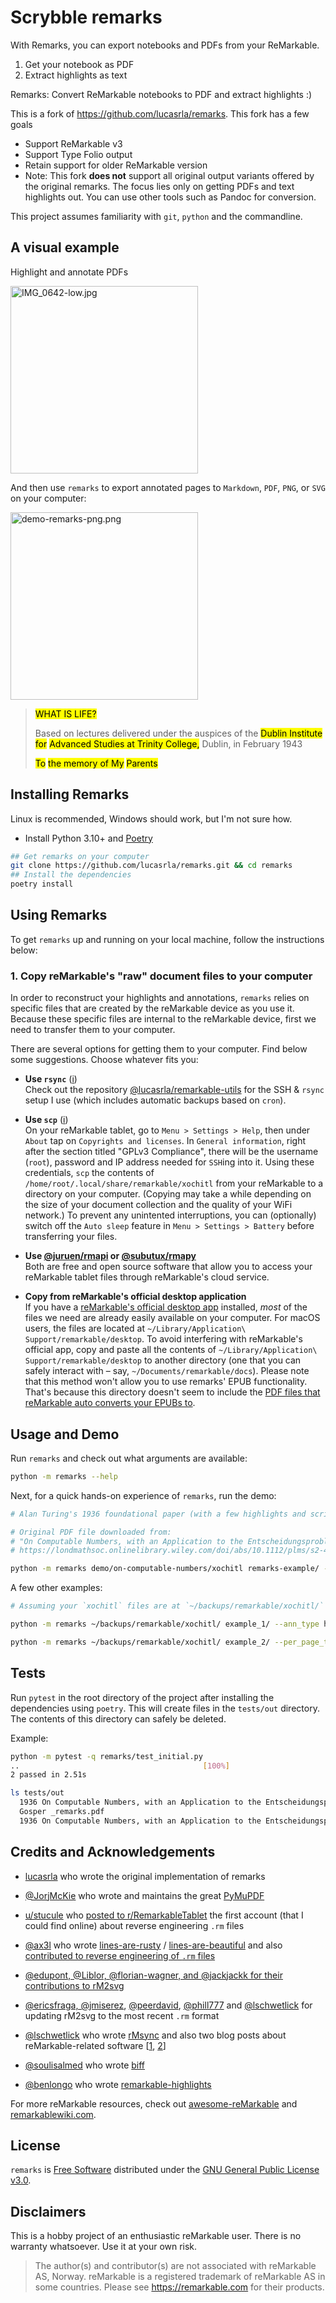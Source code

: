 # Scrybble remarks

With Remarks, you can export notebooks and PDFs from your ReMarkable.

1. Get your notebook as PDF
2. Extract highlights as text

Remarks: Convert ReMarkable notebooks to PDF and extract highlights :)

This is a fork of https://github.com/lucasrla/remarks. This fork has a few goals

- Support ReMarkable v3
- Support Type Folio output
- Retain support for older ReMarkable version
- Note: This fork **does not** support all original output variants offered by the original remarks. The focus lies only on getting PDFs and text highlights out. You can use other tools such as Pandoc for conversion.

This project assumes familiarity with `git`, `python` and the commandline.

## A visual example

Highlight and annotate PDFs

<!-- How to host images on GitHub but outside your repository? Open an issue, upload your images, and voila! Trick learned from http://felixhayashi.github.io/ReadmeGalleryCreatorForGitHub/ -->

<img width="300" alt="IMG_0642-low.jpg" src="https://user-images.githubusercontent.com/1920195/88480247-3d776680-cf2b-11ea-9c30-061ec0e5cc60.jpg">

And then use `remarks` to export annotated pages to `Markdown`, `PDF`, `PNG`, or `SVG` on your computer:

<img width="300" alt="demo-remarks-png.png" src="https://user-images.githubusercontent.com/1920195/88480249-410aed80-cf2b-11ea-919b-22fb550ed9d7.png">

> <mark>WHAT IS LIFE?</mark>
> 
> Based on lectures delivered under the auspices of the <mark>Dublin Institute for</mark> <mark>Advanced Studies at Trinity College,</mark> Dublin, in February 1943
> 
> <mark>To</mark>
> <mark>the memory of My</mark> <mark>Parents</mark>

## Installing Remarks

Linux is recommended, Windows should work, but I'm not sure how.

- Install Python 3.10+ and [Poetry](https://python-poetry.org/docs/)

```bash
## Get remarks on your computer
git clone https://github.com/lucasrla/remarks.git && cd remarks
## Install the dependencies
poetry install
```

## Using Remarks

To get `remarks` up and running on your local machine, follow the instructions below:

### 1. Copy reMarkable's "raw" document files to your computer

In order to reconstruct your highlights and annotations, `remarks` relies on specific files that are created by the reMarkable device as you use it. Because these specific files are internal to the reMarkable device, first we need to transfer them to your computer.

There are several options for getting them to your computer. Find below some suggestions. Choose whatever fits you:

- **Use `rsync`** ([i](https://en.wikipedia.org/wiki/Rsync))  
  Check out the repository [@lucasrla/remarkable-utils](https://github.com/lucasrla/remarkable-utils) for the SSH & `rsync` setup I use (which includes automatic backups based on `cron`). 

- **Use `scp`** ([i](https://en.wikipedia.org/wiki/Secure_copy_protocol))  
  On your reMarkable tablet, go to `Menu > Settings > Help`, then under `About` tap on `Copyrights and licenses`. In `General information`, right after the section titled "GPLv3 Compliance", there will be the username (`root`), password and IP address needed for `SSH`ing into it. Using these credentials, `scp` the contents of `/home/root/.local/share/remarkable/xochitl` from your reMarkable to a directory on your computer. (Copying may take a while depending on the size of your document collection and the quality of your WiFi network.) To prevent any unintented interruptions, you can (optionally) switch off the `Auto sleep` feature in `Menu > Settings > Battery` before transferring your files.

- **Use [@juruen/rmapi](https://github.com/juruen/rmapi) or [@subutux/rmapy](https://github.com/subutux/rmapy)**  
  Both are free and open source software that allow you to access your reMarkable tablet files through reMarkable's cloud service.

- **Copy from reMarkable's official desktop application**  
  If you have a [reMarkable's official desktop app](https://support.remarkable.com/s/article/Desktop-app) installed, _most_ of the files we need are already easily available on your computer. For macOS users, the files are located at `~/Library/Application\ Support/remarkable/desktop`. To avoid interfering with reMarkable's official app, copy and paste all the contents of `~/Library/Application\ Support/remarkable/desktop` to another directory (one that you can safely interact with – say, `~/Documents/remarkable/docs`). Please note that this method won't allow you to use remarks' EPUB functionality. That's because this directory doesn't seem to include the [PDF files that reMarkable auto converts your EPUBs to](https://github.com/lucasrla/remarks/pull/34).

## Usage and Demo

Run `remarks` and check out what arguments are available:

```sh
python -m remarks --help
```

Next, for a quick hands-on experience of `remarks`, run the demo:

```sh
# Alan Turing's 1936 foundational paper (with a few highlights and scribbles)

# Original PDF file downloaded from:
# "On Computable Numbers, with an Application to the Entscheidungsproblem"
# https://londmathsoc.onlinelibrary.wiley.com/doi/abs/10.1112/plms/s2-42.1.230

python -m remarks demo/on-computable-numbers/xochitl remarks-example/ --per_page_targets png md pdf --modified_pdf
```

A few other examples:

```sh
# Assuming your `xochitl` files are at `~/backups/remarkable/xochitl/`

python -m remarks ~/backups/remarkable/xochitl/ example_1/ --ann_type highlights --per_page_targets md

python -m remarks ~/backups/remarkable/xochitl/ example_2/ --per_page_targets png
```


## Tests

Run `pytest` in the root directory of the project after installing the dependencies using `poetry`. This will create files in the `tests/out` directory. The contents of this directory can safely be deleted.

Example:

```sh
python -m pytest -q remarks/test_initial.py
..                                         [100%]
2 passed in 2.51s

ls tests/out
  1936 On Computable Numbers, with an Application to the Entscheidungsproblem - A. M. Turing _highlights.md  
  Gosper _remarks.pdf
  1936 On Computable Numbers, with an Application to the Entscheidungsproblem - A. M. Turing _remarks.pdf
```

## Credits and Acknowledgements

- [lucasrla](https://github.com/lucasrla) who wrote the original implementation of remarks

- [@JorjMcKie](https://github.com/JorjMcKie) who wrote and maintains the great [PyMuPDF](https://github.com/pymupdf/PyMuPDF)

- [u/stucule](https://www.reddit.com/user/stucule/) who [posted to r/RemarkableTablet](https://www.reddit.com/r/RemarkableTablet/comments/7c5fh0/work_in_progress_format_of_the_lines_files/) the first account (that I could find online) about reverse engineering `.rm` files

- [@ax3l](https://github.com/ax3l) who wrote [lines-are-rusty](https://github.com/ax3l/lines-are-rusty) / [lines-are-beautiful](https://github.com/ax3l/lines-are-beautiful) and also [contributed to reverse engineering of `.rm` files](https://plasma.ninja/blog/devices/remarkable/binary/format/2017/12/26/reMarkable-lines-file-format.html)

- [@edupont, @Liblor, @florian-wagner, and @jackjackk for their contributions to rM2svg](https://github.com/reHackable/maxio/blob/33cdc1706b29698c15aac647619374e895ed3869/tools/rM2svg)

- [@ericsfraga, @jmiserez](https://github.com/jmiserez/maxio/blob/ee15bcc86e4426acd5fc70e717468862dce29fb8/tmp-rm16-ericsfraga-rm2svg.py), [@peerdavid](https://github.com/peerdavid/rmapi/blob/master/tools/rM2svg), [@phill777](https://github.com/phil777/maxio) and [@lschwetlick](https://github.com/lschwetlick/maxio/blob/master/rm_tools/rM2svg.py) for updating rM2svg to the most recent `.rm` format

- [@lschwetlick](https://github.com/lschwetlick) who wrote [rMsync](https://github.com/lschwetlick/rMsync) and also two blog posts about reMarkable-related software [[1](http://lisaschwetlick.de/blog/2018/03/25/reMarkable/), [2](http://lisaschwetlick.de/blog/2019/06/10/reMarkable-Update/)]

- [@soulisalmed](https://github.com/soulisalmed) who wrote [biff](https://github.com/soulisalmed/biff)

- [@benlongo](https://github.com/benlongo) who wrote [remarkable-highlights](https://github.com/benlongo/remarkable-highlights)

For more reMarkable resources, check out [awesome-reMarkable](https://github.com/reHackable/awesome-reMarkable) and [remarkablewiki.com](https://remarkablewiki.com/).

## License

`remarks` is [Free Software](https://www.gnu.org/philosophy/free-sw.html) distributed under the [GNU General Public License v3.0](https://choosealicense.com/licenses/gpl-3.0/).

## Disclaimers

This is a hobby project of an enthusiastic reMarkable user. There is no warranty whatsoever. Use it at your own risk.

> The author(s) and contributor(s) are not associated with reMarkable AS, Norway. reMarkable is a registered trademark of reMarkable AS in some countries. Please see https://remarkable.com for their products.
